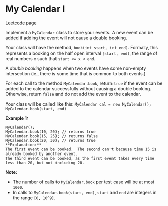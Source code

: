 # My Calendar I
[Leetcode page](https://leetcode.com/problems/my-calendar-i/description)

Implement a `MyCalendar` class to store your events. A new event can be added
if adding the event will not cause a double booking.

Your class will have the method, `book(int start, int end)`. Formally, this
represents a booking on the half open interval `[start, end)`, the range of
real numbers `x` such that `start <= x < end`.

A _double booking_ happens when two events have some non-empty intersection
(ie., there is some time that is common to both events.)

For each call to the method `MyCalendar.book`, return `true` if the event can
be added to the calendar successfully without causing a double booking.
Otherwise, return `false` and do not add the event to the calendar.

Your class will be called like this: `MyCalendar cal = new MyCalendar();`
`MyCalendar.book(start, end)`

**Example 1:**  

    
    
    MyCalendar();
    MyCalendar.book(10, 20); // returns true
    MyCalendar.book(15, 25); // returns false
    MyCalendar.book(20, 30); // returns true
    **Explanation:** 
    The first event can be booked.  The second can't because time 15 is already booked by another event.
    The third event can be booked, as the first event takes every time less than 20, but not including 20.
    

**Note:**

* The number of calls to `MyCalendar.book` per test case will be at most `1000`.
* In calls to `MyCalendar.book(start, end)`, `start` and `end` are integers in the range `[0, 10^9]`.

